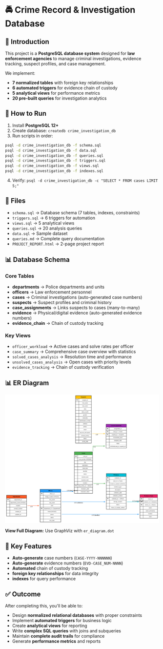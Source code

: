 # 🚔 Crime Record & Investigation Database

## 📌 Introduction
This project is a **PostgreSQL database system** designed for **law enforcement agencies** to manage criminal investigations, evidence tracking, suspect profiles, and case management.

We implement:
- **7 normalized tables** with foreign key relationships
- **6 automated triggers** for evidence chain of custody
- **5 analytical views** for performance metrics
- **20 pre-built queries** for investigation analytics

## 🚀 How to Run
1. Install **PostgreSQL 12+**
2. Create database: `createdb crime_investigation_db`
3. Run scripts in order:
```bash
psql -d crime_investigation_db -f schema.sql
psql -d crime_investigation_db -f data.sql
psql -d crime_investigation_db -f queries.sql
psql -d crime_investigation_db -f triggers.sql
psql -d crime_investigation_db -f views.sql
psql -d crime_investigation_db -f indexes.sql

```
4. Verify: `psql -d crime_investigation_db -c "SELECT * FROM cases LIMIT 5;"`

## 📂 Files
- `schema.sql` → Database schema (7 tables, indexes, constraints)
- `triggers.sql` → 6 triggers for automation
- `views.sql` → 5 analytical views
- `queries.sql` → 20 analysis queries
- `data.sql` → Sample dataset 
- `queries.md` → Complete query documentation
- `PROJECT_REPORT.html` → 2-page project report

## 📊 Database Schema

### Core Tables
- **departments** → Police departments and units
- **officers** → Law enforcement personnel
- **cases** → Criminal investigations (auto-generated case numbers)
- **suspects** → Suspect profiles and criminal history
- **case_assignments** → Links suspects to cases (many-to-many)
- **evidence** → Physical/digital evidence (auto-generated evidence numbers)
- **evidence_chain** → Chain of custody tracking

### Key Views
- `officer_workload` → Active cases and solve rates per officer
- `case_summary` → Comprehensive case overview with statistics
- `solved_cases_analysis` → Resolution time and performance
- `unsolved_cases_analysis` → Open cases with priority levels
- `evidence_tracking` → Chain of custody verification

## 📊 ER Diagram
![ER Diagram](docs/er_diagram.png)

**View Full Diagram:** Use GraphViz with `er_diagram.dot`

## 🔧 Key Features
- **Auto-generate** case numbers (`CASE-YYYY-NNNNNN`)
- **Auto-generate** evidence numbers (`EVD-CASE_NUM-NNNN`)
- **Automated** chain of custody tracking
- **foreign key relationships** for data integrity
- **indexes** for query performance

## ✅ Outcome
After completing this, you'll be able to:
- Design **normalized relational databases** with proper constraints
- Implement **automated triggers** for business logic
- Create **analytical views** for reporting
- Write **complex SQL queries** with joins and subqueries
- Maintain **complete audit trails** for compliance
- Generate **performance metrics** and reports
